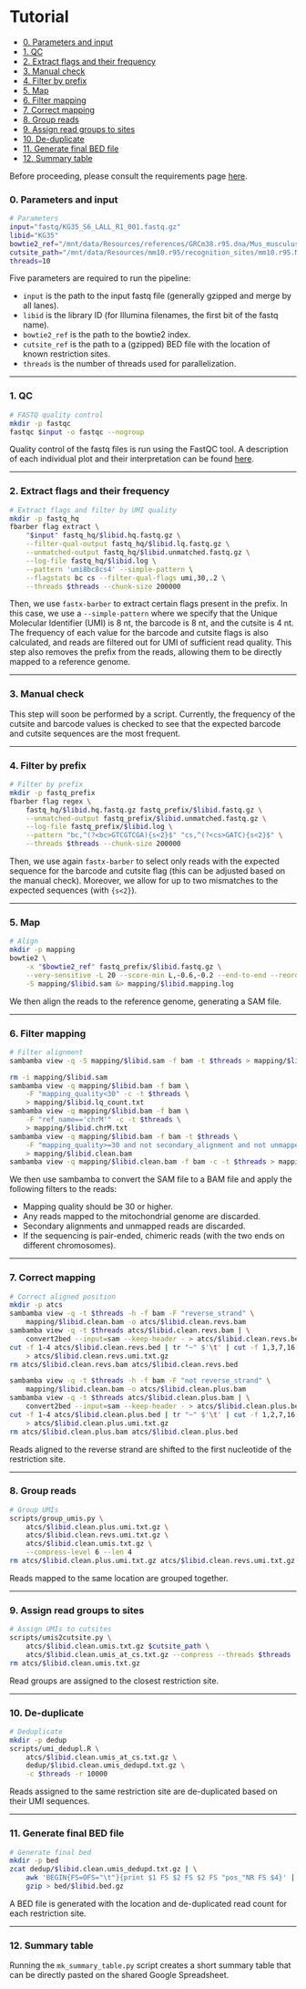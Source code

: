 # Tutorial

<!-- MarkdownTOC -->

- [0. Parameters and input](#0-parameters-and-input)
- [1. QC](#1-qc)
- [2. Extract flags and their frequency](#2-extract-flags-and-their-frequency)
- [3. Manual check](#3-manual-check)
- [4. Filter by prefix](#4-filter-by-prefix)
- [5. Map](#5-map)
- [6. Filter mapping](#6-filter-mapping)
- [7. Correct mapping](#7-correct-mapping)
- [8. Group reads](#8-group-reads)
- [9. Assign read groups to sites](#9-assign-read-groups-to-sites)
- [10. De-duplicate](#10-de-duplicate)
- [11. Generate final BED file](#11-generate-final-bed-file)
- [12. Summary table](#12-summary-table)

<!-- /MarkdownTOC -->

Before proceeding, please consult the requirements page [here](../pages/requirements.md).

### 0. Parameters and input

```bash
# Parameters
input="fastq/KG35_S6_LALL_R1_001.fastq.gz"
libid="KG35"
bowtie2_ref="/mnt/data/Resources/references/GRCm38.r95.dna/Mus_musculus.GRCm38.95.dna.fa"
cutsite_path="/mnt/data/Resources/mm10.r95/recognition_sites/mm10.r95.MboI.bed.gz"
threads=10
```

Five parameters are required to run the pipeline:

* `input` is the path to the input fastq file (generally gzipped and merge by all lanes).
* `libid` is the library ID (for Illumina filenames, the first bit of the fastq name).
* `bowtie2_ref` is the path to the bowtie2 index.
* `cutsite_ref` is the path to a (gzipped) BED file with the location of known restriction sites.
* `threads` is the number of threads used for parallelization.

---

### 1. QC

```bash
# FASTQ quality control
mkdir -p fastqc
fastqc $input -o fastqc --nogroup
```

Quality control of the fastq files is run using the FastQC tool. A description of each individual plot and their interpretation can be found [here](https://www.bioinformatics.babraham.ac.uk/projects/fastqc/Help/3%20Analysis%20Modules/).

---

### 2. Extract flags and their frequency

```bash
# Extract flags and filter by UMI quality
mkdir -p fastq_hq
fbarber flag extract \
    "$input" fastq_hq/$libid.hq.fastq.gz \
    --filter-qual-output fastq_hq/$libid.lq.fastq.gz \
    --unmatched-output fastq_hq/$libid.unmatched.fastq.gz \
    --log-file fastq_hq/$libid.log \
    --pattern 'umi8bc8cs4' --simple-pattern \
    --flagstats bc cs --filter-qual-flags umi,30,.2 \
    --threads $threads --chunk-size 200000
```

Then, we use `fastx-barber` to extract certain flags present in the prefix. In this case, we use a `--simple-pattern` where we specify that the Unique Molecular Identifier (UMI) is 8 nt, the barcode is 8 nt, and the cutsite is 4 nt. The frequency of each value for the barcode and cutsite flags is also calculated, and reads are filtered out for UMI of sufficient read quality. This step also removes the prefix from the reads, allowing them to be directly mapped to a reference genome.

---

### 3. Manual check

This step will soon be performed by a script. Currently, the frequency of the cutsite and barcode values is checked to see that the expected barcode and cutsite sequences are the most frequent.

---

### 4. Filter by prefix

```bash
# Filter by prefix
mkdir -p fastq_prefix
fbarber flag regex \
    fastq_hq/$libid.hq.fastq.gz fastq_prefix/$libid.fastq.gz \
    --unmatched-output fastq_prefix/$libid.unmatched.fastq.gz \
    --log-file fastq_prefix/$libid.log \
    --pattern "bc,^(?<bc>GTCGTCGA){s<2}$" "cs,^(?<cs>GATC){s<2}$" \
    --threads $threads --chunk-size 200000
```

Then, we use again `fastx-barber` to select only reads with the expected sequence for the barcode and cutsite flag (this can be adjusted based on the manual check). Moreover, we allow for up to two mismatches to the expected sequences (with `{s<2}`).

---

### 5. Map

```bash
# Align
mkdir -p mapping
bowtie2 \
    -x "$bowtie2_ref" fastq_prefix/$libid.fastq.gz \
    --very-sensitive -L 20 --score-min L,-0.6,-0.2 --end-to-end --reorder -p $threads \
    -S mapping/$libid.sam &> mapping/$libid.mapping.log
```

We then align the reads to the reference genome, generating a SAM file.

---

### 6. Filter mapping

```bash
# Filter alignment
sambamba view -q -S mapping/$libid.sam -f bam -t $threads > mapping/$libid.bam

rm -i mapping/$libid.sam
sambamba view -q mapping/$libid.bam -f bam \
    -F "mapping_quality<30" -c -t $threads \
    > mapping/$libid.lq_count.txt
sambamba view -q mapping/$libid.bam -f bam \
    -F "ref_name=='chrM'" -c -t $threads \
    > mapping/$libid.chrM.txt
sambamba view -q mapping/$libid.bam -f bam -t $threads \
    -F "mapping_quality>=30 and not secondary_alignment and not unmapped and not chimeric and ref_name!='chrM'" \
    > mapping/$libid.clean.bam
sambamba view -q mapping/$libid.clean.bam -f bam -c -t $threads > mapping/$libid.clean_count.txt
```

We then use sambamba to convert the SAM file to a BAM file and apply the following filters to the reads:

* Mapping quality should be 30 or higher.
* Any reads mapped to the mitochondrial genome are discarded.
* Secondary alignments and unmapped reads are discarded.
* If the sequencing is pair-ended, chimeric reads (with the two ends on different chromosomes).

---

### 7. Correct mapping

```bash
# Correct aligned position
mkdir -p atcs
sambamba view -q -t $threads -h -f bam -F "reverse_strand" \
    mapping/$libid.clean.bam -o atcs/$libid.clean.revs.bam
sambamba view -q -t $threads atcs/$libid.clean.revs.bam | \
    convert2bed --input=sam --keep-header - > atcs/$libid.clean.revs.bed
cut -f 1-4 atcs/$libid.clean.revs.bed | tr "~" $'\t' | cut -f 1,3,7,16 | gzip \
    > atcs/$libid.clean.revs.umi.txt.gz
rm atcs/$libid.clean.revs.bam atcs/$libid.clean.revs.bed

sambamba view -q -t $threads -h -f bam -F "not reverse_strand" \
    mapping/$libid.clean.bam -o atcs/$libid.clean.plus.bam
sambamba view -q -t $threads atcs/$libid.clean.plus.bam | \
    convert2bed --input=sam --keep-header - > atcs/$libid.clean.plus.bed
cut -f 1-4 atcs/$libid.clean.plus.bed | tr "~" $'\t' | cut -f 1,2,7,16 | gzip \
    > atcs/$libid.clean.plus.umi.txt.gz
rm atcs/$libid.clean.plus.bam atcs/$libid.clean.plus.bed
```

Reads aligned to the reverse strand are shifted to the first nucleotide of the restriction site.

---

### 8. Group reads

```bash
# Group UMIs
scripts/group_umis.py \
    atcs/$libid.clean.plus.umi.txt.gz \
    atcs/$libid.clean.revs.umi.txt.gz \
    atcs/$libid.clean.umis.txt.gz \
    --compress-level 6 --len 4
rm atcs/$libid.clean.plus.umi.txt.gz atcs/$libid.clean.revs.umi.txt.gz
```

Reads mapped to the same location are grouped together.

---

### 9. Assign read groups to sites

```bash
# Assign UMIs to cutsites
scripts/umis2cutsite.py \
    atcs/$libid.clean.umis.txt.gz $cutsite_path \
    atcs/$libid.clean.umis_at_cs.txt.gz --compress --threads $threads
rm atcs/$libid.clean.umis.txt.gz
```

Read groups are assigned to the closest restriction site.

---

### 10. De-duplicate

```bash
# Deduplicate
mkdir -p dedup
scripts/umi_dedupl.R \
    atcs/$libid.clean.umis_at_cs.txt.gz \
    dedup/$libid.clean.umis_dedupd.txt.gz \
    -c $threads -r 10000
```

Reads assigned to the same restriction site are de-duplicated based on their UMI sequences.

---

### 11. Generate final BED file

```bash
# Generate final bed
mkdir -p bed
zcat dedup/$libid.clean.umis_dedupd.txt.gz | \
    awk 'BEGIN{FS=OFS="\t"}{print $1 FS $2 FS $2 FS "pos_"NR FS $4}' | \
    gzip > bed/$libid.bed.gz
```

A BED file is generated with the location and de-duplicated read count for each restriction site.

---

### 12. Summary table

Running the `mk_summary_table.py` script creates a short summary table that can be directly pasted on the shared Google Spreadsheet.